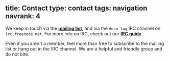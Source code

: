 title: Contact
type: contact
tags: navigation
navrank: 4
---
We keep in touch via the [**mailing list**][ml], and via the `#osu-lug` IRC
channel on `irc.freenode.net`. For more info on IRC, check out our [**IRC
guide**][ircguide].

Even if you aren't a member, feel more than free to subscribe to the mailing
list or hang out in the IRC channel. We are a helpful and friendly group and do
not bite.

[ml]: http://lists.oregonstate.edu/mailman/listinfo/linux
[ircguide]: /guides/irc/
